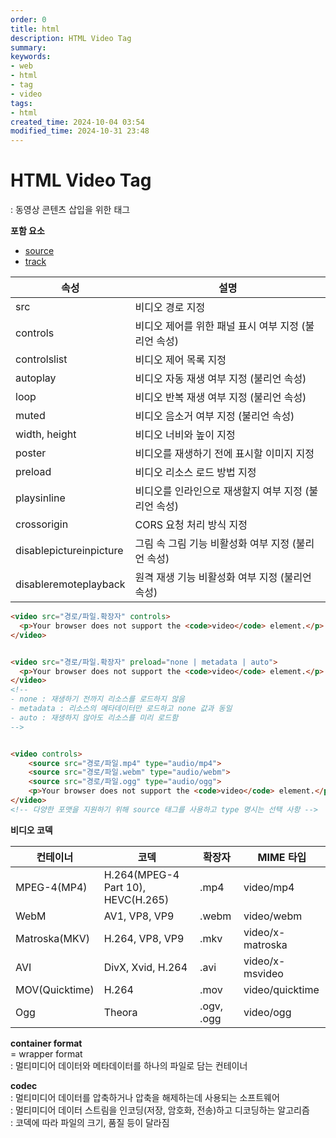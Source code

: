 ```yaml
---
order: 0
title: html
description: HTML Video Tag
summary:
keywords:
- web
- html
- tag
- video
tags:
- html
created_time: 2024-10-04 03:54
modified_time: 2024-10-31 23:48
---
```


# HTML Video Tag
: 동영상 콘텐츠 삽입을 위한 태그  

**포함 요소**
- [source](./source.md)
- [track](./track.md)


속성 | 설명
---|---
src      | 비디오 경로 지정  
controls | 비디오 제어를 위한 패널 표시 여부 지정 (불리언 속성)
controlslist  | 비디오 제어 목록 지정
autoplay | 비디오 자동 재생 여부 지정 (불리언 속성)
loop     | 비디오 반복 재생 여부 지정 (불리언 속성)
muted    | 비디오 음소거 여부 지정 (불리언 속성)
width, height | 비디오 너비와 높이 지정
poster   | 비디오를 재생하기 전에 표시할 이미지 지정  
preload  | 비디오 리소스 로드 방법 지정
playsinline | 비디오를 인라인으로 재생할지 여부 지정 (불리언 속성)
crossorigin | CORS 요청 처리 방식 지정
disablepictureinpicture | 그림 속 그림 기능 비활성화 여부 지정 (불리언 속성)
disableremoteplayback   | 원격 재생 기능 비활성화 여부 지정 (불리언 속성)

```html
<video src="경로/파일.확장자" controls>
  <p>Your browser does not support the <code>video</code> element.</p>
</video>


<video src="경로/파일.확장자" preload="none | metadata | auto">
  <p>Your browser does not support the <code>video</code> element.</p>
</video>
<!--
- none : 재생하기 전까지 리소스를 로드하지 않음
- metadata : 리소스의 메타데이터만 로드하고 none 값과 동일
- auto : 재생하지 않아도 리소스를 미리 로드함
-->


<video controls>
    <source src="경로/파일.mp4" type="audio/mp4">
    <source src="경로/파일.webm" type="audio/webm">
    <source src="경로/파일.ogg" type="audio/ogg">
    <p>Your browser does not support the <code>video</code> element.</p>
</video>
<!-- 다양한 포맷을 지원하기 위해 source 태그를 사용하고 type 명시는 선택 사항 -->
```


**비디오 코덱**  

컨테이너 | 코덱 | 확장자 | MIME 타입
---|---|---|---
MPEG-4(MP4)   | H.264(MPEG-4 Part 10), HEVC(H.265) | .mp4 | video/mp4
WebM          | AV1, VP8, VP9 | .webm | video/webm
Matroska(MKV) | H.264, VP8, VP9 | .mkv | video/x-matroska
AVI           | DivX, Xvid, H.264 | .avi | video/x-msvideo
MOV(Quicktime)| H.264 | .mov | video/quicktime
Ogg           | Theora | .ogv, .ogg | video/ogg


**container format**   
= wrapper format  
: 멀티미디어 데이터와 메타데이터를 하나의 파일로 담는 컨테이너     

**codec**  
: 멀티미디어 데이터를 압축하거나 압축을 해제하는데 사용되는 소프트웨어  
: 멀티미디어 데이터 스트림을 인코딩(저장, 암호화, 전송)하고 디코딩하는 알고리즘  
: 코덱에 따라 파일의 크기, 품질 등이 달라짐